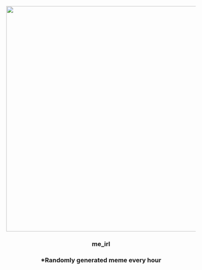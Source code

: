 <p align="center">
        <img src="https://i.redd.it/k9oqu2v8xl391.jpg" width="600" height="600">
        </p>
        <h3 align="center">me_irl</h3>
        <h3 align="center">*Randomly generated meme every hour</h3>
    